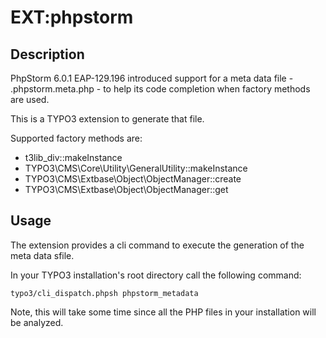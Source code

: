 # EXT:phpstorm

## Description

PhpStorm 6.0.1 EAP-129.196 introduced support for a meta data file -
.phpstorm.meta.php - to help its code completion when factory methods are used.

This is a TYPO3 extension to generate that file.

Supported factory methods are:

* t3lib_div::makeInstance
* TYPO3\CMS\Core\Utility\GeneralUtility::makeInstance
* TYPO3\CMS\Extbase\Object\ObjectManager::create
* TYPO3\CMS\Extbase\Object\ObjectManager::get

## Usage

The extension provides a cli command to execute the generation of the meta data
sfile.

In your TYPO3 installation's root directory call the following command:

	typo3/cli_dispatch.phpsh phpstorm_metadata

Note, this will take some time since all the PHP files in your installation
will be analyzed.